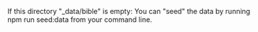 If this directory "_data/bible" is empty: You can "seed" the data by running npm run seed:data from your command line.